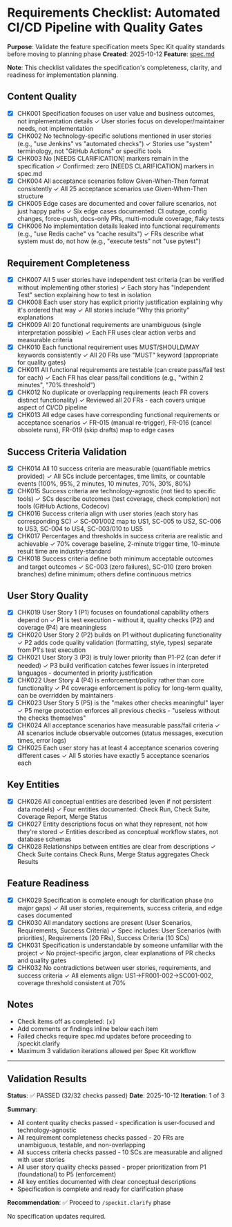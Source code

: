 # Requirements Checklist: Automated CI/CD Pipeline with Quality Gates

**Purpose**: Validate the feature specification meets Spec Kit quality standards before moving to planning phase
**Created**: 2025-10-12
**Feature**: [spec.md](../spec.md)

**Note**: This checklist validates the specification's completeness, clarity, and readiness for implementation planning.

## Content Quality

- [x] CHK001 Specification focuses on user value and business outcomes, not implementation details
  ✓ User stories focus on developer/maintainer needs, not implementation
- [x] CHK002 No technology-specific solutions mentioned in user stories (e.g., "use Jenkins" vs "automated checks")
  ✓ Stories use "system" terminology, not "GitHub Actions" or specific tools
- [x] CHK003 No [NEEDS CLARIFICATION] markers remain in the specification
  ✓ Confirmed: zero [NEEDS CLARIFICATION] markers in spec.md
- [x] CHK004 All acceptance scenarios follow Given-When-Then format consistently
  ✓ All 25 acceptance scenarios use Given-When-Then structure
- [x] CHK005 Edge cases are documented and cover failure scenarios, not just happy paths
  ✓ Six edge cases documented: CI outage, config changes, force-push, docs-only PRs, multi-module coverage, flaky tests
- [x] CHK006 No implementation details leaked into functional requirements (e.g., "use Redis cache" vs "cache results")
  ✓ FRs describe what system must do, not how (e.g., "execute tests" not "use pytest")

## Requirement Completeness

- [x] CHK007 All 5 user stories have independent test criteria (can be verified without implementing other stories)
  ✓ Each story has "Independent Test" section explaining how to test in isolation
- [x] CHK008 Each user story has explicit priority justification explaining why it's ordered that way
  ✓ All stories include "Why this priority" explanations
- [x] CHK009 All 20 functional requirements are unambiguous (single interpretation possible)
  ✓ Each FR uses clear action verbs and measurable criteria
- [x] CHK010 Each functional requirement uses MUST/SHOULD/MAY keywords consistently
  ✓ All 20 FRs use "MUST" keyword (appropriate for quality gates)
- [x] CHK011 All functional requirements are testable (can create pass/fail test for each)
  ✓ Each FR has clear pass/fail conditions (e.g., "within 2 minutes", "70% threshold")
- [x] CHK012 No duplicate or overlapping requirements (each FR covers distinct functionality)
  ✓ Reviewed all 20 FRs - each covers unique aspect of CI/CD pipeline
- [x] CHK013 All edge cases have corresponding functional requirements or acceptance scenarios
  ✓ FR-015 (manual re-trigger), FR-016 (cancel obsolete runs), FR-019 (skip drafts) map to edge cases

## Success Criteria Validation

- [x] CHK014 All 10 success criteria are measurable (quantifiable metrics provided)
  ✓ All SCs include percentages, time limits, or countable events (100%, 95%, 2 minutes, 10 minutes, 70%, 30%, 80%)
- [x] CHK015 Success criteria are technology-agnostic (not tied to specific tools)
  ✓ SCs describe outcomes (test coverage, check completion) not tools (GitHub Actions, Codecov)
- [x] CHK016 Success criteria align with user stories (each story has corresponding SC)
  ✓ SC-001/002 map to US1, SC-005 to US2, SC-006 to US3, SC-004 to US4, SC-003/010 to US5
- [x] CHK017 Percentages and thresholds in success criteria are realistic and achievable
  ✓ 70% coverage baseline, 2-minute trigger time, 10-minute result time are industry-standard
- [x] CHK018 Success criteria define both minimum acceptable outcomes and target outcomes
  ✓ SC-003 (zero failures), SC-010 (zero broken branches) define minimum; others define continuous metrics

## User Story Quality

- [x] CHK019 User Story 1 (P1) focuses on foundational capability others depend on
  ✓ P1 is test execution - without it, quality checks (P2) and coverage (P4) are meaningless
- [x] CHK020 User Story 2 (P2) builds on P1 without duplicating functionality
  ✓ P2 adds code quality validation (formatting, style, types) separate from P1's test execution
- [x] CHK021 User Story 3 (P3) is truly lower priority than P1-P2 (can defer if needed)
  ✓ P3 build verification catches fewer issues in interpreted languages - documented in priority justification
- [x] CHK022 User Story 4 (P4) is enforcement/policy rather than core functionality
  ✓ P4 coverage enforcement is policy for long-term quality, can be overridden by maintainers
- [x] CHK023 User Story 5 (P5) is the "makes other checks meaningful" layer
  ✓ P5 merge protection enforces all previous checks - "useless without the checks themselves"
- [x] CHK024 All acceptance scenarios have measurable pass/fail criteria
  ✓ All scenarios include observable outcomes (status messages, execution times, error logs)
- [x] CHK025 Each user story has at least 4 acceptance scenarios covering different cases
  ✓ All 5 stories have exactly 5 acceptance scenarios each

## Key Entities

- [x] CHK026 All conceptual entities are described (even if not persistent data models)
  ✓ Four entities documented: Check Run, Check Suite, Coverage Report, Merge Status
- [x] CHK027 Entity descriptions focus on what they represent, not how they're stored
  ✓ Entities described as conceptual workflow states, not database schemas
- [x] CHK028 Relationships between entities are clear from descriptions
  ✓ Check Suite contains Check Runs, Merge Status aggregates Check Results

## Feature Readiness

- [x] CHK029 Specification is complete enough for clarification phase (no major gaps)
  ✓ All user stories, requirements, success criteria, and edge cases documented
- [x] CHK030 All mandatory sections are present (User Scenarios, Requirements, Success Criteria)
  ✓ Spec includes: User Scenarios (with priorities), Requirements (20 FRs), Success Criteria (10 SCs)
- [x] CHK031 Specification is understandable by someone unfamiliar with the project
  ✓ No project-specific jargon, clear explanations of PR checks and quality gates
- [x] CHK032 No contradictions between user stories, requirements, and success criteria
  ✓ All elements align: US1→FR001-002→SC001-002, coverage threshold consistent at 70%

## Notes

- Check items off as completed: `[x]`
- Add comments or findings inline below each item
- Failed checks require spec.md updates before proceeding to /speckit.clarify
- Maximum 3 validation iterations allowed per Spec Kit workflow

---

## Validation Results

**Status**: ✅ PASSED (32/32 checks passed)
**Date**: 2025-10-12
**Iteration**: 1 of 3

**Summary**:
- All content quality checks passed - specification is user-focused and technology-agnostic
- All requirement completeness checks passed - 20 FRs are unambiguous, testable, and non-overlapping
- All success criteria checks passed - 10 SCs are measurable and aligned with user stories
- All user story quality checks passed - proper prioritization from P1 (foundational) to P5 (enforcement)
- All key entities documented with clear conceptual descriptions
- Specification is complete and ready for clarification phase

**Recommendation**: ✅ Proceed to `/speckit.clarify` phase

No specification updates required.
